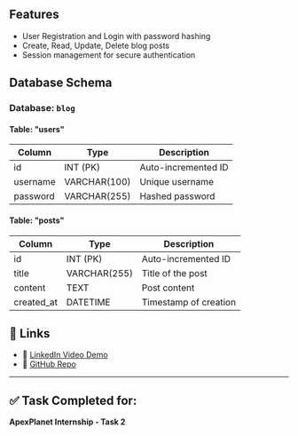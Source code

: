
##  Features

- User Registration and Login with password hashing
- Create, Read, Update, Delete blog posts
- Session management for secure authentication

## Database Schema

### Database: `blog`

#### Table: "users"

| Column    | Type         | Description            |
|-----------|--------------|------------------------|
| id        | INT (PK)     | Auto-incremented ID    |
| username  | VARCHAR(100) | Unique username        |
| password  | VARCHAR(255) | Hashed password        |

#### Table: "posts"

| Column     | Type           | Description             |
|------------|----------------|-------------------------|
| id         | INT (PK)       | Auto-incremented ID     |
| title      | VARCHAR(255)   | Title of the post       |
| content    | TEXT           | Post content            |
| created_at | DATETIME       | Timestamp of creation   |

## 🔗 Links

- 🎥 [LinkedIn Video Demo](https://www.linkedin.com/in/your-video-link)
- 💾 [GitHub Repo](https://github.com/Harika-Vavilapalli/myproject)

---

## ✅ Task Completed for:
**ApexPlanet Internship - Task 2**


